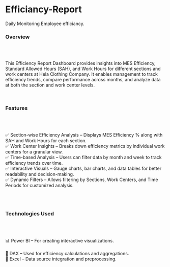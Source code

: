 # Efficiancy-Report
Daily Monitoring  Employee efficiancy.

<H3> Overview </H3><br><br>
<p> This Efficiency Report Dashboard provides insights into MES Efficiency, Standard Allowed Hours (SAH), and Work Hours for different sections and work centers at Hela Clothing Company. It enables management to track efficiency trends, compare performance across months, and analyze data at both the section and work center levels.</p><br>


<H3> Features </H3><br><br>

<p>
✅ Section-wise Efficiency Analysis – Displays MES Efficiency % along with SAH and Work Hours for each section.<br>
✅ Work Center Insights – Breaks down efficiency metrics by individual work centers for a granular view.<br>
✅ Time-based Analysis – Users can filter data by month and week to track efficiency trends over time.<br>
✅ Interactive Visuals – Gauge charts, bar charts, and data tables for better readability and decision-making.<br>
✅ Dynamic Filters – Allows filtering by Sections, Work Centers, and Time Periods for customized analysis.</p><br><br>

<H3> Technologies Used  </H3><br><br>
<p>📊 Power BI – For creating interactive visualizations.<br><br>
📑 DAX – Used for efficiency calculations and aggregations.<br>
📂 Excel – Data source integration and preprocessing.<p>
